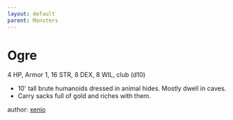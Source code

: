 ```yaml
---
layout: default
parent: Monsters
---
```

# Ogre
4 HP, Armor 1, 16 STR, 8 DEX, 8 WIL, club (d10)
- 10' tall brute humanoids dressed in animal hides. Mostly dwell in caves.
- Carry sacks full of gold and riches with them.

author: [xenio](https://xenioinabottle.blogspot.com)
